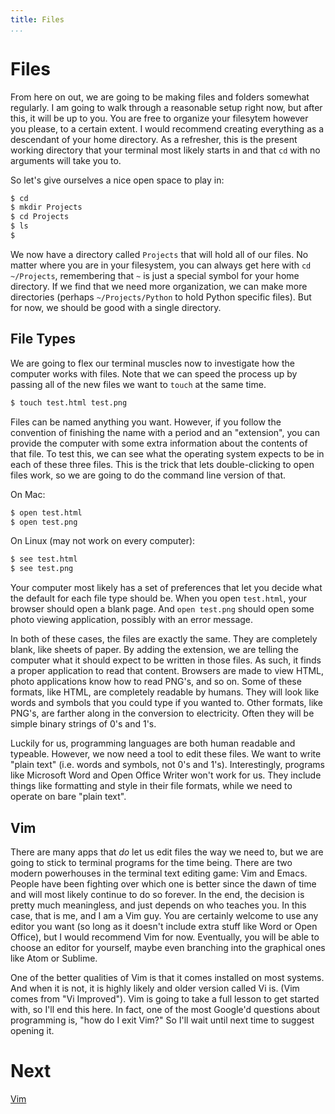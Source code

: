 ```yaml
---
title: Files
...
```


# Files

From here on out, we are going to be making files and folders somewhat
regularly.  I am going to walk through a reasonable setup right now, but after
this, it will be up to you. You are free to organize your filesytem however you
please, to a certain extent. I would recommend creating everything as a
descendant of your home directory. As a refresher, this is the present working
directory that your terminal most likely starts in and that `cd` with no
arguments will take you to.

So let's give ourselves a nice open space to play in:

```bash
$ cd
$ mkdir Projects
$ cd Projects
$ ls
$
```

We now have a directory called `Projects` that will hold all of our files.  No
matter where you are in your filesystem, you can always get here with `cd
~/Projects`, remembering that `~` is just a special symbol for your home
directory.  If we find that we need more organization, we can make more
directories (perhaps `~/Projects/Python` to hold Python specific files).  But for
now, we should be good with a single directory.

## File Types

We are going to flex our terminal muscles now to investigate how the computer
works with files. Note that we can speed the process up by passing all of the
new files we want to `touch` at the same time.

```bash
$ touch test.html test.png
```

Files can be named anything you want. However, if you follow the convention of
finishing the name with a period and an "extension", you can provide the
computer with some extra information about the contents of that file. To test
this, we can see what the operating system expects to be in each of these three
files. This is the trick that lets double-clicking to open files work, so we
are going to do the command line version of that.

On Mac:

```bash
$ open test.html
$ open test.png
```

On Linux (may not work on every computer):

```bash
$ see test.html
$ see test.png
```

Your computer most likely has a set of preferences that let you decide what the
default for each file type should be. When you open `test.html`, your browser
should open a blank page. And `open test.png` should open some photo viewing
application, possibly with an error message.

In both of these cases, the files are exactly the same. They are
completely blank, like sheets of paper. By adding the extension, we are telling
the computer what it should expect to be written in those files. As such, it
finds a proper application to read that content. Browsers are made to view
HTML, photo applications know how to read PNG's, and so on. Some of these
formats, like HTML, are completely readable by humans. They will look like
words and symbols that you could type if you wanted to. Other formats, like
PNG's, are farther along in the conversion to electricity. Often they will be
simple binary strings of 0's and 1's.

Luckily for us, programming languages are both human readable and typeable.
However, we now need a tool to edit these files. We want to write "plain text"
(i.e. words and symbols, not 0's and 1's). Interestingly, programs like Microsoft
Word and Open Office Writer won't work for us. They include things like
formatting and style in their file formats, while we need to operate on bare
"plain text".

## Vim

There are many apps that *do* let us edit files the way we need to, but we are
going to stick to terminal programs for the time being. There are two modern
powerhouses in the terminal text editing game: Vim and Emacs. People have been
fighting over which one is better since the dawn of time and will most likely
continue to do so forever. In the end, the decision is pretty much meaningless,
and just depends on who teaches you. In this case, that is me, and I am a Vim
guy. You are certainly welcome to use any editor you want (so long as it doesn't
include extra stuff like Word or Open Office), but I would recommend Vim for
now. Eventually, you will be able to choose an editor for yourself, maybe even
branching into the graphical ones like Atom or Sublime.

One of the better qualities of Vim is that it comes installed on most systems.
And when it is not, it is highly likely and older version called Vi is. (Vim
comes from "Vi Improved"). Vim is going to take a full lesson to get started
with, so I'll end this here. In fact, one of the most Google'd questions about
programming is, "how do I exit Vim?" So I'll wait until next time to suggest
opening it.

# Next
[Vim](5-vim.html)
